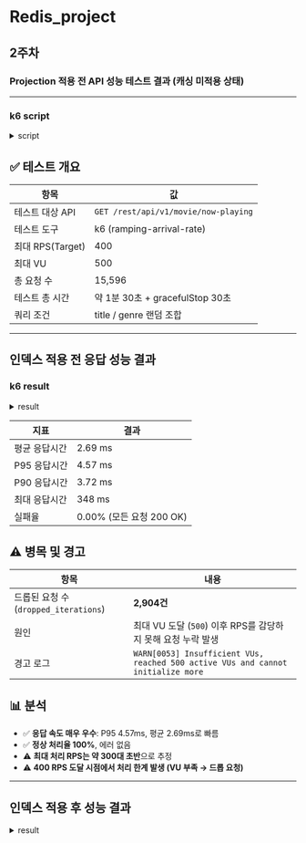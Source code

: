 # Redis_project
## 2주차
### Projection 적용 전 API 성능 테스트 결과 (캐싱 미적용 상태)

---
### k6 script
<details>
<summary>script</summary>

```shell
import http from 'k6/http';
import { check, sleep } from 'k6';
import { randomItem, randomIntBetween } from 'https://jslib.k6.io/k6-utils/1.4.0/index.js';

export const options = {
    scenarios: {
        rps_limit_test: {
            executor: 'ramping-arrival-rate',
            startRate: 50,
            timeUnit: '1s',
            preAllocatedVUs: 100,
            maxVUs: 500,
            stages: [
                { target: 100, duration: '20s' },
                { target: 200, duration: '20s' },
                { target: 300, duration: '20s' },
                { target: 400, duration: '20s' },
                { target: 0, duration: '10s' },
            ],
        },
    },
};

// 🎬 Movie title 리스트: Movie1 ~ Movie30
const titles = Array.from({ length: 30 }, (_, i) => `Movie${i + 1}`);

// 🎭 MovieGenre Enum 값 (백엔드에서 사용하는 실제 enum 키)
const genres = [
    'ACTION',
    'COMEDY',
    'DRAMA',
    'FANTASY',
    'HORROR',
    'MYSTERY',
    'ROMANCE',
    'SCI_FI',
    'THRILLER',
    'ANIMATION'
];

export default function () {
    // 랜덤하게 title, genre를 사용할지 말지 결정
    const useTitle = Math.random() > 0.3; // 70% 확률 사용
    const useGenre = Math.random() > 0.5; // 50% 확률 사용

    const queryParams = [];

    if (useTitle) {
        const title = randomItem(titles);
        queryParams.push(`title=${encodeURIComponent(title)}`);
    }

    if (useGenre) {
        const genre = randomItem(genres);
        queryParams.push(`genre=${encodeURIComponent(genre)}`);
    }

    const url = `http://localhost:8080/rest/api/v1/movie/now-playing${
        queryParams.length ? '?' + queryParams.join('&') : ''
    }`;

    const res = http.get(url);

    check(res, {
        'status is 200': (r) => r.status === 200,
        'response time < 500ms': (r) => r.timings.duration < 500,
    });

    sleep(randomIntBetween(1, 3)); // 유저 간 요청 간격
}

```

</details>

## ✅ 테스트 개요

| 항목 | 값 |
|------|----|
| 테스트 대상 API | `GET /rest/api/v1/movie/now-playing` |
| 테스트 도구 | k6 (ramping-arrival-rate) |
| 최대 RPS(Target) | 400 |
| 최대 VU | 500 |
| 총 요청 수 | 15,596 |
| 테스트 총 시간 | 약 1분 30초 + gracefulStop 30초 |
| 쿼리 조건 | title / genre 랜덤 조합 |

---

## 인덱스 적용 전 응답 성능 결과

### k6 result
<details>
<summary>result</summary>

```shell
k6 run movie-test.js

         /\      Grafana   /‾‾/
    /\  /  \     |\  __   /  /
   /  \/    \    | |/ /  /   ‾‾\
  /          \   |   (  |  (‾)  |
 / __________ \  |_|\_\  \_____/

     execution: local
        script: movie-test.js
        output: -

     scenarios: (100.00%) 1 scenario, 500 max VUs, 2m0s max duration (incl. graceful stop):
              * rps_limit_test: Up to 400.00 iterations/s for 1m30s over 5 stages (maxVUs: 100-500, gracefulStop: 30s)

WARN[0053] Insufficient VUs, reached 500 active VUs and cannot initialize more  executor=ramping-arrival-rate scenario=rps_limit_test

     ✓ status is 200
     ✓ response time < 500ms

     checks.........................: 100.00% 31192 out of 31192
     data_received..................: 20 MB   217 kB/s
     data_sent......................: 2.0 MB  21 kB/s
     dropped_iterations.............: 2904    31.223389/s
     http_req_blocked...............: avg=25.34µs min=1µs   med=7µs    max=11.25ms  p(90)=13µs   p(95)=23µs
     http_req_connecting............: avg=13.4µs  min=0s    med=0s     max=2.73ms   p(90)=0s     p(95)=0s
     http_req_duration..............: avg=2.69ms  min=780µs med=2.1ms  max=348.21ms p(90)=3.72ms p(95)=4.57ms
       { expected_response:true }...: avg=2.69ms  min=780µs med=2.1ms  max=348.21ms p(90)=3.72ms p(95)=4.57ms
     http_req_failed................: 0.00%   0 out of 15596
     http_req_receiving.............: avg=66.87µs min=9µs   med=57µs   max=2.96ms   p(90)=102µs  p(95)=124µs
     http_req_sending...............: avg=27.85µs min=4µs   med=24µs   max=3.9ms    p(90)=41µs   p(95)=50µs
     http_req_tls_handshaking.......: avg=0s      min=0s    med=0s     max=0s       p(90)=0s     p(95)=0s
     http_req_waiting...............: avg=2.59ms  min=740µs med=2.01ms max=347.18ms p(90)=3.59ms p(95)=4.41ms
     http_reqs......................: 15596   167.685944/s
     iteration_duration.............: avg=1.99s   min=1s    med=2s     max=3.35s    p(90)=3s     p(95)=3s
     iterations.....................: 15596   167.685944/s
     vus............................: 1       min=1              max=500
     vus_max........................: 500     min=100            max=500


running (1m33.0s), 000/500 VUs, 15596 complete and 0 interrupted iterations
rps_limit_test ✓ [======================================] 000/500 VUs  1m30s  004.47 iters/s
```

</details>

| 지표 | 결과 |
|------|------|
| 평균 응답시간 | 2.69 ms |
| P95 응답시간 | 4.57 ms |
| P90 응답시간 | 3.72 ms |
| 최대 응답시간 | 348 ms |
| 실패율 | 0.00% (모든 요청 200 OK) |

## ⚠️ 병목 및 경고

| 항목 | 내용 |
|------|------|
| 드롭된 요청 수 (`dropped_iterations`) | **2,904건** |
| 원인 | 최대 VU 도달 (`500`) 이후 RPS를 감당하지 못해 요청 누락 발생 |
| 경고 로그 | `WARN[0053] Insufficient VUs, reached 500 active VUs and cannot initialize more` |

## 📊 분석

- ✅ **응답 속도 매우 우수**: P95 4.57ms, 평균 2.69ms로 빠름
- ✅ **정상 처리율 100%**, 에러 없음
- ⚠️ **최대 처리 RPS는 약 300대 초반**으로 추정
- ⚠️ **400 RPS 도달 시점에서 처리 한계 발생 (VU 부족 → 드롭 요청)**

---

## 인덱스 적용 후 성능 결과

<details>
<summary>result</summary>

```shell
k6 run movie-test.js

         /\      Grafana   /‾‾/
    /\  /  \     |\  __   /  /
   /  \/    \    | |/ /  /   ‾‾\
  /          \   |   (  |  (‾)  |
 / __________ \  |_|\_\  \_____/

     execution: local
        script: movie-test.js
        output: -

     scenarios: (100.00%) 1 scenario, 500 max VUs, 2m0s max duration (incl. graceful stop):
              * rps_limit_test: Up to 400.00 iterations/s for 1m30s over 5 stages (maxVUs: 100-500, gracefulStop: 30s)

WARN[0052] Insufficient VUs, reached 500 active VUs and cannot initialize more  executor=ramping-arrival-rate scenario=rps_limit_test

     ✓ status is 200
     ✓ response time < 500ms

     checks.........................: 100.00% 31206 out of 31206
     data_received..................: 20 MB   218 kB/s
     data_sent......................: 2.0 MB  21 kB/s
     dropped_iterations.............: 2897    31.126984/s
     http_req_blocked...............: avg=25.79µs min=1µs   med=7µs    max=7.32ms   p(90)=13µs   p(95)=22µs
     http_req_connecting............: avg=14.46µs min=0s    med=0s     max=7.25ms   p(90)=0s     p(95)=0s
     http_req_duration..............: avg=2.85ms  min=876µs med=2.22ms max=135.53ms p(90)=4.17ms p(95)=5.35ms
       { expected_response:true }...: avg=2.85ms  min=876µs med=2.22ms max=135.53ms p(90)=4.17ms p(95)=5.35ms
     http_req_failed................: 0.00%   0 out of 15603
     http_req_receiving.............: avg=66.48µs min=7µs   med=55µs   max=3.65ms   p(90)=104µs  p(95)=137µs
     http_req_sending...............: avg=27.88µs min=3µs   med=24µs   max=3.18ms   p(90)=41µs   p(95)=51µs
     http_req_tls_handshaking.......: avg=0s      min=0s    med=0s     max=0s       p(90)=0s     p(95)=0s
     http_req_waiting...............: avg=2.75ms  min=830µs med=2.14ms max=135.48ms p(90)=4.03ms p(95)=5.18ms
     http_reqs......................: 15603   167.647337/s
     iteration_duration.............: avg=1.99s   min=1s    med=2s     max=3.13s    p(90)=3s     p(95)=3s
     iterations.....................: 15603   167.647337/s
     vus............................: 1       min=1              max=500
     vus_max........................: 500     min=100            max=500


running (1m33.1s), 000/500 VUs, 15603 complete and 0 interrupted iterations
rps_limit_test ✓ [======================================] 000/500 VUs  1m30s  004.47 iters/s
```
</details>

### 



